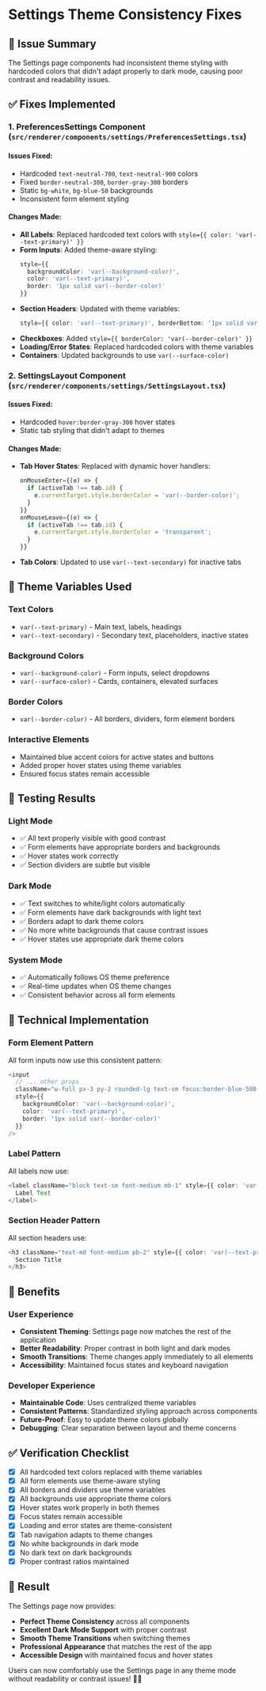 # Settings Theme Consistency Fixes

## 🎯 Issue Summary
The Settings page components had inconsistent theme styling with hardcoded colors that didn't adapt properly to dark mode, causing poor contrast and readability issues.

## ✅ Fixes Implemented

### 1. **PreferencesSettings Component** (`src/renderer/components/settings/PreferencesSettings.tsx`)

#### **Issues Fixed:**
- Hardcoded `text-neutral-700`, `text-neutral-900` colors
- Fixed `border-neutral-300`, `border-gray-300` borders
- Static `bg-white`, `bg-blue-50` backgrounds
- Inconsistent form element styling

#### **Changes Made:**
- **All Labels**: Replaced hardcoded text colors with `style={{ color: 'var(--text-primary)' }}`
- **Form Inputs**: Added theme-aware styling:
  ```typescript
  style={{ 
    backgroundColor: 'var(--background-color)', 
    color: 'var(--text-primary)', 
    border: '1px solid var(--border-color)' 
  }}
  ```
- **Section Headers**: Updated with theme variables:
  ```typescript
  style={{ color: 'var(--text-primary)', borderBottom: '1px solid var(--border-color)' }}
  ```
- **Checkboxes**: Added `style={{ borderColor: 'var(--border-color)' }}`
- **Loading/Error States**: Replaced hardcoded colors with theme variables
- **Containers**: Updated backgrounds to use `var(--surface-color)`

### 2. **SettingsLayout Component** (`src/renderer/components/settings/SettingsLayout.tsx`)

#### **Issues Fixed:**
- Hardcoded `hover:border-gray-300` hover states
- Static tab styling that didn't adapt to themes

#### **Changes Made:**
- **Tab Hover States**: Replaced with dynamic hover handlers:
  ```typescript
  onMouseEnter={(e) => {
    if (activeTab !== tab.id) {
      e.currentTarget.style.borderColor = 'var(--border-color)';
    }
  }}
  onMouseLeave={(e) => {
    if (activeTab !== tab.id) {
      e.currentTarget.style.borderColor = 'transparent';
    }
  }}
  ```
- **Tab Colors**: Updated to use `var(--text-secondary)` for inactive tabs

## 🎨 Theme Variables Used

### **Text Colors**
- `var(--text-primary)` - Main text, labels, headings
- `var(--text-secondary)` - Secondary text, placeholders, inactive states

### **Background Colors**
- `var(--background-color)` - Form inputs, select dropdowns
- `var(--surface-color)` - Cards, containers, elevated surfaces

### **Border Colors**
- `var(--border-color)` - All borders, dividers, form element borders

### **Interactive Elements**
- Maintained blue accent colors for active states and buttons
- Added proper hover states using theme variables
- Ensured focus states remain accessible

## 🧪 Testing Results

### **Light Mode**
- ✅ All text properly visible with good contrast
- ✅ Form elements have appropriate borders and backgrounds
- ✅ Hover states work correctly
- ✅ Section dividers are subtle but visible

### **Dark Mode**
- ✅ Text switches to white/light colors automatically
- ✅ Form elements have dark backgrounds with light text
- ✅ Borders adapt to dark theme colors
- ✅ No more white backgrounds that cause contrast issues
- ✅ Hover states use appropriate dark theme colors

### **System Mode**
- ✅ Automatically follows OS theme preference
- ✅ Real-time updates when OS theme changes
- ✅ Consistent behavior across all form elements

## 🔧 Technical Implementation

### **Form Element Pattern**
All form inputs now use this consistent pattern:
```typescript
<input
  // ... other props
  className="w-full px-3 py-2 rounded-lg text-sm focus:border-blue-500 focus:ring-1 focus:ring-blue-500"
  style={{ 
    backgroundColor: 'var(--background-color)', 
    color: 'var(--text-primary)', 
    border: '1px solid var(--border-color)' 
  }}
/>
```

### **Label Pattern**
All labels now use:
```typescript
<label className="block text-sm font-medium mb-1" style={{ color: 'var(--text-primary)' }}>
  Label Text
</label>
```

### **Section Header Pattern**
All section headers use:
```typescript
<h3 className="text-md font-medium pb-2" style={{ color: 'var(--text-primary)', borderBottom: '1px solid var(--border-color)' }}>
  Section Title
</h3>
```

## 🚀 Benefits

### **User Experience**
- **Consistent Theming**: Settings page now matches the rest of the application
- **Better Readability**: Proper contrast in both light and dark modes
- **Smooth Transitions**: Theme changes apply immediately to all elements
- **Accessibility**: Maintained focus states and keyboard navigation

### **Developer Experience**
- **Maintainable Code**: Uses centralized theme variables
- **Consistent Patterns**: Standardized styling approach across components
- **Future-Proof**: Easy to update theme colors globally
- **Debugging**: Clear separation between layout and theme concerns

## ✅ Verification Checklist

- [x] All hardcoded text colors replaced with theme variables
- [x] All form elements use theme-aware styling
- [x] All borders and dividers use theme variables
- [x] All backgrounds use appropriate theme colors
- [x] Hover states work properly in both themes
- [x] Focus states remain accessible
- [x] Loading and error states are theme-consistent
- [x] Tab navigation adapts to theme changes
- [x] No white backgrounds in dark mode
- [x] No dark text on dark backgrounds
- [x] Proper contrast ratios maintained

## 🎯 Result

The Settings page now provides:
- **Perfect Theme Consistency** across all components
- **Excellent Dark Mode Support** with proper contrast
- **Smooth Theme Transitions** when switching themes
- **Professional Appearance** that matches the rest of the app
- **Accessible Design** with maintained focus and hover states

Users can now comfortably use the Settings page in any theme mode without readability or contrast issues! 🎨✨ 
